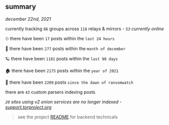 
## summary
_december 22nd, 2021_

currently tracking `86` groups across `118` relays & mirrors - _`53` currently online_

⏲ there have been `17` posts within the `last 24 hours`

🦈 there have been `277` posts within the `month of december`

🪐 there have been `1181` posts within the `last 90 days`

🏚 there have been `2175` posts within the `year of 2021`

🦕 there have been `2209` posts `since the dawn of ransomwatch`

there are `43` custom parsers indexing posts

_`20` sites using v2 onion services are no longer indexed - [support.torproject.org](https://support.torproject.org/onionservices/v2-deprecation/)_

> see the project [README](https://github.com/thetanz/ransomwatch#ransomwatch--) for backend technicals
